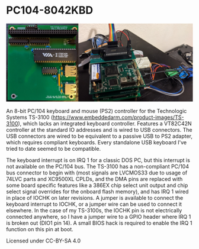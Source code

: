 # PC104-8042KBD

![Photo](/Assets/PC104-8042KBD.webp)

An 8-bit PC/104 keyboard and mouse (PS2) controller for the Technologic Systems TS-3100 (https://www.embeddedarm.com/product-images/TS-3100), which lacks an integrated keyboard controller. Features a VT82C42N controller at the standard IO addresses and is wired to USB connectors. The USB connectors are wired to be equivalent to a passive USB to PS2 adapter, which requires compliant keyboards. Every standalone USB keyboard I've tried to date seemed to be compatible.

The keyboard interrupt is on IRQ 1 for a classic DOS PC, but this interrupt is not available on the PC/104 bus. The TS-3100 has a non-compliant PC/104 bus connector to begin with (most signals are LVCMOS33 due to usage of 74LVC parts and XC9500XL CPLDs, and the DMA pins are replaced with some board specific features like a 386EX chip select unit output and chip select signal overrides for the onboard flash memory), and has IRQ 1 wired in place of IOCHK on later revisions. A jumper is available to connect the keyboard interrupt to IOCHK, or a jumper wire can be used to connect it elsewhere. In the case of my TS-3100s, the IOCHK pin is not electrically connected anywhere, so I have a jumper wire to a GPIO header where IRQ 1 is broken out (DIO1 pin 14). A small BIOS hack is required to enable the IRQ 1 function on this pin at boot.

Licensed under CC-BY-SA 4.0
